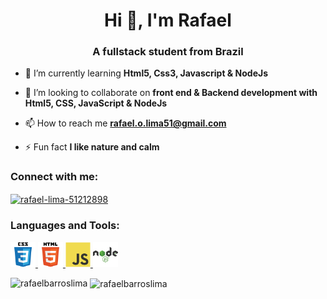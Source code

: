 <h1 align="center">Hi 👋, I'm Rafael</h1>
<h3 align="center">A fullstack student from Brazil</h3>

- 🌱 I’m currently learning **Html5, Css3, Javascript & NodeJs**

- 👯 I’m looking to collaborate on **front end & Backend development with Html5, CSS, JavaScript & NodeJs**

- 📫 How to reach me **rafael.o.lima51@gmail.com**

- ⚡ Fun fact **I like nature and calm**

<h3 align="left">Connect with me:</h3>
<p align="left">
<a href="https://linkedin.com/in/rafael-lima-51212898" target="blank"><img align="center" src="https://cdn.jsdelivr.net/npm/simple-icons@3.0.1/icons/linkedin.svg" alt="rafael-lima-51212898" height="30" width="40" /></a>
</p>

<h3 align="left">Languages and Tools:</h3>
<p align="left"> <a href="https://www.w3schools.com/css/" target="_blank"> <img src="https://raw.githubusercontent.com/devicons/devicon/master/icons/css3/css3-original-wordmark.svg" alt="css3" width="40" height="40"/> </a> <a href="https://www.w3.org/html/" target="_blank"> <img src="https://raw.githubusercontent.com/devicons/devicon/master/icons/html5/html5-original-wordmark.svg" alt="html5" width="40" height="40"/> </a> <a href="https://developer.mozilla.org/en-US/docs/Web/JavaScript" target="_blank"> <img src="https://raw.githubusercontent.com/devicons/devicon/master/icons/javascript/javascript-original.svg" alt="javascript" width="40" height="40"/> </a> <a href="https://nodejs.org" target="_blank"> <img src="https://raw.githubusercontent.com/devicons/devicon/master/icons/nodejs/nodejs-original-wordmark.svg" alt="nodejs" width="40" height="40"/> </a> </p>

<p><img align="left" src="https://github-readme-stats.vercel.app/api/top-langs?username=rafaelbarroslima&show_icons=true&theme=dark&locale=pt-br&layout=compact" alt="rafaelbarroslima" /></p>

<p>&nbsp;<img align="center" src="https://github-readme-stats.vercel.app/api?username=rafaelbarroslima&show_icons=true&theme=dark&title_color=000000&locale=pt-br" alt="rafaelbarroslima" /></p>
